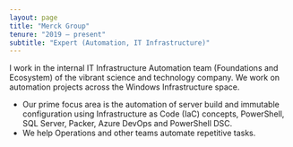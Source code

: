 ```yaml
---
layout: page
title: "Merck Group"
tenure: "2019 – present"
subtitle: "Expert (Automation, IT Infrastructure)"
---
```


I work in the internal IT Infrastructure Automation team (Foundations and Ecosystem) of the vibrant science and technology company. We work on automation projects across the Windows Infrastructure space.

- Our prime focus area is the automation of server build and immutable configuration using Infrastructure as Code (IaC) concepts, PowerShell, <span class='small-caps'>SQL</span> Server, Packer, Azure DevOps and PowerShell <span class='small-caps'>DSC</span>.
- We help Operations and other teams automate repetitive tasks.
